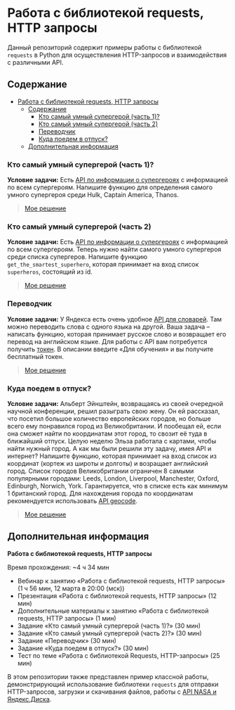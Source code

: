 # Работа с библиотекой requests, HTTP запросы

Данный репозиторий содержит примеры работы с библиотекой `requests` в Python для осуществления HTTP-запросов и взаимодействия с различными API.

## Содержание

- [Работа с библиотекой requests, HTTP запросы](#работа-с-библиотекой-requests-http-запросы)
  - [Содержание](#содержание)
    - [Кто самый умный супергерой (часть 1)?](#кто-самый-умный-супергерой-часть-1)
    - [Кто самый умный супергерой (часть 2)](#кто-самый-умный-супергерой-часть-2)
    - [Переводчик](#переводчик)
    - [Куда поедем в отпуск?](#куда-поедем-в-отпуск)
  - [Дополнительная информация](#дополнительная-информация)

### Кто самый умный супергерой (часть 1)?

**Условие задачи:**
Есть [API по информации о супергероях](https://akabab.github.io/superhero-api/api/) с информацией по всем супергероям. Напишите функцию для определения самого умного супергероя среди Hulk, Captain America, Thanos.

> [Мое решение](Netology_working_with_requests_library__http_requests/home_work_1.py)

### Кто самый умный супергерой (часть 2)

**Условие задачи:**
Есть [API по информации о супергероях](https://akabab.github.io/superhero-api/api/) с информацией по всем супергероям. Теперь нужно найти самого умного супергероя среди списка супергеров. Напишите функцию `get_the_smartest_superhero`, которая принимает на вход список `superheros`, состоящий из id.

> [Мое решение](Netology_working_with_requests_library__http_requests/home_work_2.py)

### Переводчик

**Условие задачи:**
У Яндекса есть очень удобное [API для словарей](https://yandex.ru/dev/dictionary/). Там можно переводить слова с одного языка на другой. Ваша задача – написать функцию, которая принимает русское слово и возвращает его перевод на английском языке. Для работы с API вам потребуется получить [токен](https://yandex.ru/dev/dictionary/keys/get/?service=dict). В описании введите «Для обучения» и вы получите бесплатный токен.

> [Мое решение](Netology_working_with_requests_library__http_requests/home_work_3.py)

### Куда поедем в отпуск?

**Условие задачи:**
Альберт Эйнштейн, возвращаясь из своей очередной научной конференции, решил разыграть свою жену. Он ей рассказал, что посетил большое количество европейских городов, но больше всего ему понравился город из Великобритании. И пообещал ей, если она сможет найти по координатам этот город, то свозит её туда в ближайший отпуск. Целую неделю Эльза работала с картами, чтобы найти нужный город. А как мы были решили эту задачу, имея API и интернет? Напишите функцию, которая принимает на вход список из координат (кортеж из широты и долготы) и возращает английский город. Список городов Великобритании ограничен 8 самыми популярными городами: Leeds, London, Liverpool, Manchester, Oxford, Edinburgh, Norwich, York. Гарантируется, что в списке есть как минимум 1 британский город. Для нахождения города по координатам рекомендуется использовать [API geocode](https://geocode.maps.co/).

> [Мое решение](Netology_working_with_requests_library__http_requests/home_work_4.py)

## Дополнительная информация

**Работа с библиотекой requests, HTTP запросы**

Время прохождения: ~4 ч 34 мин

- Вебинар к занятию «Работа с библиотекой requests, HTTP запросы» (1 ч 56 мин, 12 марта в 20:00 (мск))
- Презентация «Работа с библиотекой requests, HTTP запросы» (12 мин)
- Дополнительные материалы к занятию «Работа с библиотекой requests, HTTP запросы» (1 мин)
- Задание «Кто самый умный супергерой (часть 1)?» (30 мин)
- Задание «Кто самый умный супергерой (часть 2)?» (30 мин)
- Задание «Переводчик» (30 мин)
- Задание «Куда поедем в отпуск?» (30 мин)
- Тест по теме «Работа с библиотекой Requests, HTTP-запросы» (25 мин)

В этом репозитории также представлен пример классной работы, демонстрирующий использование библиотеки `requests` для отправки HTTP-запросов, загрузки и скачивания файлов, работы с [API NASA и Яндекс.Диска](Netology_working_with_requests_library__http_requests/main.py).

